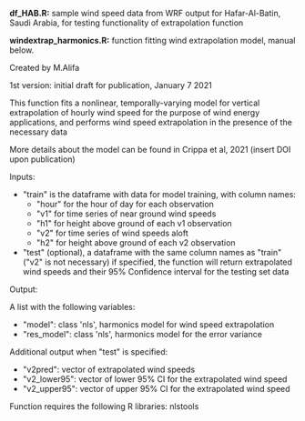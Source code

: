 **df_HAB.R:** sample wind speed data from WRF output for Hafar-Al-Batin, Saudi Arabia, for testing functionality of extrapolation function

**windextrap_harmonics.R:** function fitting wind extrapolation model, manual below.

Created by M.Alifa

1st version: initial draft for publication, January 7 2021

This function fits a nonlinear, temporally-varying model for vertical extrapolation of hourly wind speed for the purpose of wind energy applications, and performs wind speed extrapolation in the presence of the necessary data

More details about the model can be found in Crippa et al, 2021 (insert DOI upon publication)
  	
Inputs:

* "train" is the dataframe with data for model training, with column names:
  * "hour" for the hour of day for each observation
  * "v1"  for time series of near ground wind speeds
  * "h1" for height above ground of each v1 observation
  * "v2"  for time series of wind speeds aloft
  * "h2" for height above ground of each v2 observation
* "test" (optional), a dataframe with the same column names as "train" ("v2" is not necessary)
if specified, the function will return extrapolated wind speeds and their 95% Confidence interval for the testing set data

Output:

A list with the following variables:
* "model": class 'nls', harmonics model for wind speed extrapolation
* "res_model": class 'nls', harmonics model for the error variance

Additional output when "test" is specified:
* "v2pred": vector of extrapolated wind speeds
* "v2_lower95": vector of lower 95% CI for the extrapolated wind speed
* "v2_upper95": vector of upper 95% CI for the extrapolated wind speed

Function requires the following R libraries: nlstools

